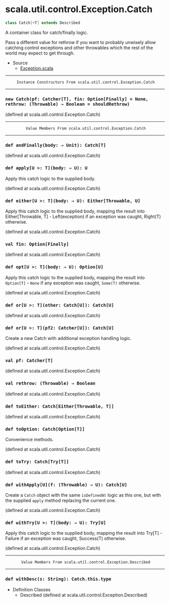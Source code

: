 
#                      scala.util.control.Exception.Catch                      #

```scala
class Catch[+T] extends Described
```

A container class for catch/finally logic.

Pass a different value for rethrow if you want to probably unwisely allow
catching control exceptions and other throwables which the rest of the world may
expect to get through.

* Source
  * [Exception.scala](https://github.com/scala/scala/tree/6d09a1ba5f/src/library/scala/util/control/Exception.scala#L1)


--------------------------------------------------------------------------------
         Instance Constructors From scala.util.control.Exception.Catch
--------------------------------------------------------------------------------


### `new Catch(pf: Catcher[T], fin: Option[Finally] = None, rethrow: (Throwable) ⇒ Boolean = shouldRethrow)` ###

(defined at scala.util.control.Exception.Catch)


--------------------------------------------------------------------------------
             Value Members From scala.util.control.Exception.Catch
--------------------------------------------------------------------------------


### `def andFinally(body: ⇒ Unit): Catch[T]`                                 ###

(defined at scala.util.control.Exception.Catch)


### `def apply[U >: T](body: ⇒ U): U`                                        ###

Apply this catch logic to the supplied body.

(defined at scala.util.control.Exception.Catch)


### `def either[U >: T](body: ⇒ U): Either[Throwable, U]`                    ###

Apply this catch logic to the supplied body, mapping the result into
Either[Throwable, T] - Left(exception) if an exception was caught, Right(T)
otherwise.

(defined at scala.util.control.Exception.Catch)


### `val fin: Option[Finally]`                                               ###

(defined at scala.util.control.Exception.Catch)


### `def opt[U >: T](body: ⇒ U): Option[U]`                                  ###

Apply this catch logic to the supplied body, mapping the result into
 `Option[T]` - `None` if any exception was caught, `Some(T)` otherwise.

(defined at scala.util.control.Exception.Catch)


### `def or[U >: T](other: Catch[U]): Catch[U]`                              ###

(defined at scala.util.control.Exception.Catch)


### `def or[U >: T](pf2: Catcher[U]): Catch[U]`                              ###

Create a new Catch with additional exception handling logic.

(defined at scala.util.control.Exception.Catch)


### `val pf: Catcher[T]`                                                     ###

(defined at scala.util.control.Exception.Catch)


### `val rethrow: (Throwable) ⇒ Boolean`                                     ###

(defined at scala.util.control.Exception.Catch)


### `def toEither: Catch[Either[Throwable, T]]`                              ###

(defined at scala.util.control.Exception.Catch)


### `def toOption: Catch[Option[T]]`                                         ###

Convenience methods.

(defined at scala.util.control.Exception.Catch)


### `def toTry: Catch[Try[T]]`                                               ###

(defined at scala.util.control.Exception.Catch)


### `def withApply[U](f: (Throwable) ⇒ U): Catch[U]`                         ###

Create a `Catch` object with the same `isDefinedAt` logic as this one, but with
the supplied `apply` method replacing the current one.

(defined at scala.util.control.Exception.Catch)


### `def withTry[U >: T](body: ⇒ U): Try[U]`                                 ###

Apply this catch logic to the supplied body, mapping the result into Try[T] -
Failure if an exception was caught, Success(T) otherwise.

(defined at scala.util.control.Exception.Catch)


--------------------------------------------------------------------------------
           Value Members From scala.util.control.Exception.Described
--------------------------------------------------------------------------------


### `def withDesc(s: String): Catch.this.type`                               ###

* Definition Classes
  * Described
(defined at scala.util.control.Exception.Described)
